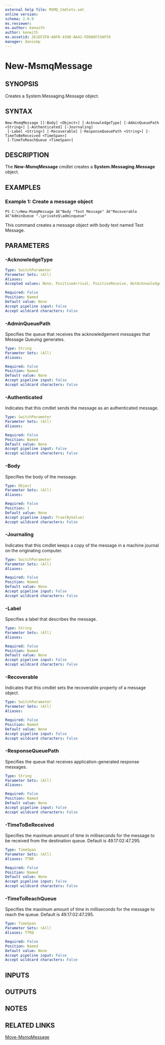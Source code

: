 ```yaml
---
external help file: MSMQ_Cmdlets.xml
online version: 
schema: 2.0.0
ms.reviewer:
ms.author: kenwith
author: kenwith
ms.assetid: 261EF2F0-A0F8-4398-8A42-FD9A9F53AF59
manager: dansimp
---
```


# New-MsmqMessage

## SYNOPSIS
Creates a System.Messaging.Message object.

## SYNTAX

```
New-MsmqMessage [[-Body] <Object>] [-AcknowledgeType] [-AdminQueuePath <String>] [-Authenticated] [-Journaling]
 [-Label <String>] [-Recoverable] [-ResponseQueuePath <String>] [-TimeToBeReceived <TimeSpan>]
 [-TimeToReachQueue <TimeSpan>]
```

## DESCRIPTION
The **New-MsmqMessage** cmdlet creates a **System.Messaging.Message** object.

## EXAMPLES

### Example 1: Create a message object
```
PS C:\>New-MsmqMessage â€"Body "Test Message" â€"Recoverable â€"AdminQueue ".\private$\adminqueue"
```

This command creates a message object with body text named Test Message.

## PARAMETERS

### -AcknowledgeType
```yaml
Type: SwitchParameter
Parameter Sets: (All)
Aliases: 
Accepted values: None, PositiveArrival, PositiveReceive, NotAcknowledgeReachQueue, FullReachQueue, NegativeReceive, NotAcknowledgeReceive, FullReceive

Required: False
Position: Named
Default value: None
Accept pipeline input: False
Accept wildcard characters: False
```

### -AdminQueuePath
Specifies the queue that receives the acknowledgement messages that Message Queuing generates.

```yaml
Type: String
Parameter Sets: (All)
Aliases: 

Required: False
Position: Named
Default value: None
Accept pipeline input: False
Accept wildcard characters: False
```

### -Authenticated
Indicates that this cmdlet sends the message as an authenticated message.

```yaml
Type: SwitchParameter
Parameter Sets: (All)
Aliases: 

Required: False
Position: Named
Default value: None
Accept pipeline input: False
Accept wildcard characters: False
```

### -Body
Specifies the body of the message.

```yaml
Type: Object
Parameter Sets: (All)
Aliases: 

Required: False
Position: 1
Default value: None
Accept pipeline input: True(ByValue)
Accept wildcard characters: False
```

### -Journaling
Indicates that this cmdlet keeps a copy of the message in a machine journal on the originating computer.

```yaml
Type: SwitchParameter
Parameter Sets: (All)
Aliases: 

Required: False
Position: Named
Default value: None
Accept pipeline input: False
Accept wildcard characters: False
```

### -Label
Specifies a label that describes the message.

```yaml
Type: String
Parameter Sets: (All)
Aliases: 

Required: False
Position: Named
Default value: None
Accept pipeline input: False
Accept wildcard characters: False
```

### -Recoverable
Indicates that this cmdlet sets the recoverable property of a message object.

```yaml
Type: SwitchParameter
Parameter Sets: (All)
Aliases: 

Required: False
Position: Named
Default value: None
Accept pipeline input: False
Accept wildcard characters: False
```

### -ResponseQueuePath
Specifies the queue that receives application-generated response messages.

```yaml
Type: String
Parameter Sets: (All)
Aliases: 

Required: False
Position: Named
Default value: None
Accept pipeline input: False
Accept wildcard characters: False
```

### -TimeToBeReceived
Specifies the maximum amount of time in milliseconds for the message to be received from the destination queue.
Default is 49.17:02:47.295.

```yaml
Type: TimeSpan
Parameter Sets: (All)
Aliases: TTBR

Required: False
Position: Named
Default value: None
Accept pipeline input: False
Accept wildcard characters: False
```

### -TimeToReachQueue
Specifies the maximum amount of time in milliseconds for the message to reach the queue.
Default is 49.17:02:47.295.

```yaml
Type: TimeSpan
Parameter Sets: (All)
Aliases: TTRQ

Required: False
Position: Named
Default value: None
Accept pipeline input: False
Accept wildcard characters: False
```

## INPUTS

## OUTPUTS

## NOTES

## RELATED LINKS

[Move-MsmqMessage](./Move-MsmqMessage.md)

